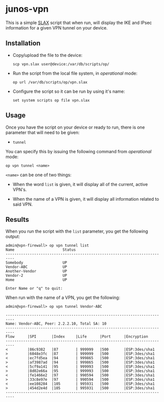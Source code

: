 # junos-vpn #

This is a simple [SLAX][1] script that when run, will display the IKE and IPsec information for a given VPN
tunnel on your device.

## Installation ##

* Copy/upload the file to the device:

    `scp vpn.slax user@device:/var/db/scripts/op/`

* Run the script from the local file system, in *_operational_* mode:

    `op url /var/db/scripts/op/vpn.slax`

* Configure the script so it can be run by using it's name:

    `set system scripts op file vpn.slax`

## Usage ##
Once you have the script on your device or ready to run, there is one parameter that will need to be given:

* `tunnel`

You can specify this by issuing the following command from *_operational_* mode:

`op vpn tunnel <name>`

`<name>` can be one of two things:
* When the word `list` is given, it will display all of the current, active VPN's.

*  When the name of a VPN is given, it will display all information related to said VPN.

## Results ##

When you run the script with the `list` parameter, you get the following output:

```
admin@vpn-firewall> op vpn tunnel list
Name                      Status
--------------------------------------------------------------------------
Somebody                  UP
Vendor-ABC                UP
Another-Vendor            UP
Vendor-2                  UP
Home                      UP

Enter Name or "q" to quit: 
```

When run with the name of a VPN, you get the following:

```
admin@vpn-firewall> op vpn tunnel Vendor-ABC

--------------------------------------------------------------------------
Name: Vendor-ABC, Peer: 2.2.2.10, Total SA: 10
--------------------------------------------------------------------------
Flow      |SPI       |Index     |Life      |Port      |Encryption
--------------------------------------------------------------------------
<         |86c9382   |87        | 999999   |500       |ESP:3des/sha1
>         |6048e3fc  |87        | 999999   |500       |ESP:3des/sha1
<         |ec7fd5ea  |94        | 999865   |500       |ESP:3des/sha1
>         |af3987ad  |94        | 999865   |500       |ESP:3des/sha1
<         |5cf9a141  |95        | 999993   |500       |ESP:3des/sha1
>         |8d02e66a  |95        | 999993   |500       |ESP:3des/sha1
<         |fe1466e2  |97        | 990594   |500       |ESP:3des/sha1
>         |33c8e97e  |97        | 990594   |500       |ESP:3des/sha1
<         |ee108284  |105       | 995931   |500       |ESP:3des/sha1
>         |454d2e4d  |105       | 995931   |500       |ESP:3des/sha1
--------------------------------------------------------------------------
```

[1]: http://code.google.com/p/libslax   "SLAX"